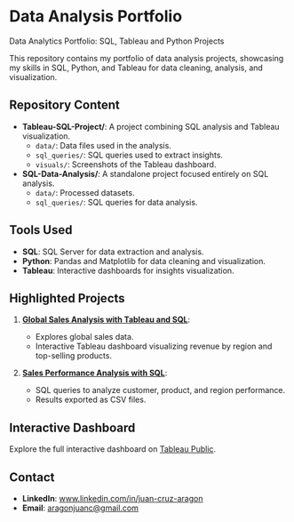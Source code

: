 # Data Analysis Portfolio
Data Analytics Portfolio: SQL, Tableau and Python Projects

This repository contains my portfolio of data analysis projects, showcasing my skills in SQL, Python, and Tableau for data cleaning, analysis, and visualization.

## Repository Content
- **Tableau-SQL-Project/**: A project combining SQL analysis and Tableau visualization.
  - `data/`: Data files used in the analysis.
  - `sql_queries/`: SQL queries used to extract insights.
  - `visuals/`: Screenshots of the Tableau dashboard.
- **SQL-Data-Analysis/**: A standalone project focused entirely on SQL analysis.
  - `data/`: Processed datasets.
  - `sql_queries/`: SQL queries for data analysis.

## Tools Used
- **SQL**: SQL Server for data extraction and analysis.
- **Python**: Pandas and Matplotlib for data cleaning and visualization.
- **Tableau**: Interactive dashboards for insights visualization.

## Highlighted Projects
1. **[Global Sales Analysis with Tableau and SQL](Tableau-SQL-Project/README.md)**:
   - Explores global sales data.
   - Interactive Tableau dashboard visualizing revenue by region and top-selling products.

2. **[Sales Performance Analysis with SQL](SQL-Data-Analysis/README.md)**:
   - SQL queries to analyze customer, product, and region performance.
   - Results exported as CSV files.

## Interactive Dashboard
Explore the full interactive dashboard on [Tableau Public](https://public.tableau.com/app/profile/juan.cruz.aragon/vizzes).

## Contact
- **LinkedIn**: www.linkedin.com/in/juan-cruz-aragon
- **Email**: aragonjuanc@gmail.com
